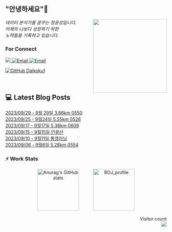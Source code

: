 
<h2> "안녕하세요"👋 </h2>
<img align='right' src="https://user-images.githubusercontent.com/50973778/144942576-b2f10b31-e628-43e4-b7da-3cc2144a5b73.gif" width="230">
<p><em> 데이터 분석가를 꿈꾸는 정윤성입니다.</br> 어제의 나보다 성장하기 위한 </br> 노력들을 기록하고 있습니다.</em></p>

### For Connect
<a href="https://blog.naver.com/jjys9047" target="_blank"><img src="https://img.shields.io/badge/-BLOG-brightgreen?style=flat-square&logo=Bloglovin&logoColor=white">
<a href="https://mail.google.com/mail/?view=cm&amp;fs=1&amp;to=jys9047@gmail.com" target="_blank"><img src="https://img.shields.io/badge/-Gmail-c14438?style=flat-square&logo=Gmail&logoColor=white" alt="Email">
<a href="mailto:jjys9047@naver.com" target="_blank"><img src="https://img.shields.io/badge/-Naver-brightgreen?style=flat-square&logo=Naver&logoColor=white" alt="Email">

[![GitHub Daikoku1](https://img.shields.io/github/followers/Daikoku1?label=follow&style=social)](https://github.com/Daikoku1)

</br>

## 💻 Latest Blog Posts
[2023/09/29 - 9월 29일 3.86km 0550](https://blog.naver.com/jjys9047/223224741267) <br>
[2023/09/25 - 9월24일 5.55km 0526](https://blog.naver.com/jjys9047/223220777450) <br>
[2023/09/17 - 9월17일 5.38km 0609](https://blog.naver.com/jjys9047/223214095855) <br>
[2023/09/15 - 9월15일 인왕산](https://blog.naver.com/jjys9047/223212673529) <br>
[2023/09/10 - 9월11일 통영러닝](https://blog.naver.com/jjys9047/223207971534) <br>
[2023/09/06 - 9월6일 5.28km 0554](https://blog.naver.com/jjys9047/223204609137) <br>


### ⚡ Work Stats
<p align = 'center'>
  <img src="https://github-readme-stats.vercel.app/api?username=Daikoku1&show_icons=true&theme=midnight-purple" alt="Anurag's GitHub stats" height="130" hspace="20"/>
  <img src="http://mazassumnida.wtf/api/v2/generate_badge?boj=jys9047" alt="BOJ_profile" height="130" hspace="20"/>
</p>

<p align="right"> 
  Visitor count<br>
  <img src="https://profile-counter.glitch.me/Daikoku1/count.svg" />
</p>
